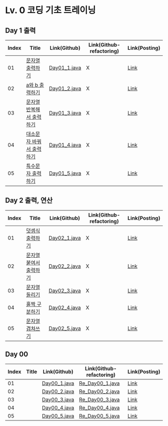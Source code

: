 # Lv. 0 코딩 기초 트레이닝

## Day 1 출력

| Index | Title | Link(Github) | Link(Github-refactoring) | Link(Posting) |
|----|----|----|----|----|
| 01 | [문자열 출력하기](https://school.programmers.co.kr/learn/courses/30/lessons/181952) | [Day01_1.java](https://github.com/2384320/Programmers-Algorithm/tree/main/Lv.0/%EC%BD%94%EB%94%A9%20%EA%B8%B0%EC%B4%88%20%ED%8A%B8%EB%A0%88%EC%9D%B4%EB%8B%9D/Day01/Day01_1.java) | X | [Link](https://swift-badge-161.notion.site/Lv-0-Day01-01-85997b703de54bfaafd4871c7f0da4c3) |
| 02 | [a와 b 출력하기](https://school.programmers.co.kr/learn/courses/30/lessons/181951) | [Day01_2.java](https://github.com/2384320/Programmers-Algorithm/tree/main/Lv.0/%EC%BD%94%EB%94%A9%20%EA%B8%B0%EC%B4%88%20%ED%8A%B8%EB%A0%88%EC%9D%B4%EB%8B%9D/Day01/Day01_2.java) | X | [Link](https://swift-badge-161.notion.site/Lv-0-Day01-02-a-b-dfc8b09377e9429986c30d0bd43e08fc) |
| 03 | [문자열 반복해서 출력하기](https://school.programmers.co.kr/learn/courses/30/lessons/181950) | [Day01_3.java](https://github.com/2384320/Programmers-Algorithm/tree/main/Lv.0/%EC%BD%94%EB%94%A9%20%EA%B8%B0%EC%B4%88%20%ED%8A%B8%EB%A0%88%EC%9D%B4%EB%8B%9D/Day01/Day01_3.java) | X | [Link](https://swift-badge-161.notion.site/Lv-0-Day01-03-4120ddc6850f41259d1da3f1e72f9855) |
| 04 | [대소문자 바꿔서 출력하기](https://school.programmers.co.kr/learn/courses/30/lessons/181949) | [Day01_4.java](https://github.com/2384320/Programmers-Algorithm/tree/main/Lv.0/%EC%BD%94%EB%94%A9%20%EA%B8%B0%EC%B4%88%20%ED%8A%B8%EB%A0%88%EC%9D%B4%EB%8B%9D/Day01/Day01_4.java) | X | [Link](https://swift-badge-161.notion.site/Lv-0-Day01-04-44a2621b594440eb8fd469a47c5573a5) |
| 05 | [특수문자 출력하기](https://school.programmers.co.kr/learn/courses/30/lessons/181948) | [Day01_5.java](https://github.com/2384320/Programmers-Algorithm/tree/main/Lv.0/%EC%BD%94%EB%94%A9%20%EA%B8%B0%EC%B4%88%20%ED%8A%B8%EB%A0%88%EC%9D%B4%EB%8B%9D/Day01/Day01_5.java) | X | [Link](https://swift-badge-161.notion.site/Lv-0-Day01-05-acb67275db764797b824caa2d9651722) |

## Day 2 출력, 연산

| Index | Title | Link(Github) | Link(Github-refactoring) | Link(Posting) |
|----|----|----|----|----|
| 01 | [덧셈식 출력하기](https://school.programmers.co.kr/learn/courses/30/lessons/181947) | [Day02_1.java](https://github.com/2384320/Programmers-Algorithm/tree/main/Lv.0/%EC%BD%94%EB%94%A9%20%EA%B8%B0%EC%B4%88%20%ED%8A%B8%EB%A0%88%EC%9D%B4%EB%8B%9D/Day02/Day02_1.java) | X | [Link](https://swift-badge-161.notion.site/Lv-0-Day02-01-2db2eaf3fa224bbf967329a654c84397) |
| 02 | [문자열 붙여서 출력하기](https://school.programmers.co.kr/learn/courses/30/lessons/181946) | [Day02_2.java](https://github.com/2384320/Programmers-Algorithm/tree/main/Lv.0/%EC%BD%94%EB%94%A9%20%EA%B8%B0%EC%B4%88%20%ED%8A%B8%EB%A0%88%EC%9D%B4%EB%8B%9D/Day02/Day02_2.java) | X | [Link](https://swift-badge-161.notion.site/Lv-0-Day02-02-d4da8ff684954bf98ca5d66f0d97db1e) |
| 03 | [문자열 돌리기](https://school.programmers.co.kr/learn/courses/30/lessons/181945) | [Day02_3.java](https://github.com/2384320/Programmers-Algorithm/tree/main/Lv.0/%EC%BD%94%EB%94%A9%20%EA%B8%B0%EC%B4%88%20%ED%8A%B8%EB%A0%88%EC%9D%B4%EB%8B%9D/Day02/Day02_3.java) | X | [Link](https://swift-badge-161.notion.site/Lv-0-Day02-03-a4bd716e51624f3b8a246f64bff0343a) |
| 04 | [홀짝 구분하기](https://school.programmers.co.kr/learn/courses/30/lessons/181944) | [Day02_4.java](https://github.com/2384320/Programmers-Algorithm/tree/main/Lv.0/%EC%BD%94%EB%94%A9%20%EA%B8%B0%EC%B4%88%20%ED%8A%B8%EB%A0%88%EC%9D%B4%EB%8B%9D/Day02/Day02_4.java) | X | [Link](https://swift-badge-161.notion.site/Lv-0-Day02-04-1ae37f14ea554196ae10aab95b73f324) |
| 05 | [문자열 겹쳐쓰기](https://school.programmers.co.kr/learn/courses/30/lessons/181943) | [Day02_5.java](https://github.com/2384320/Programmers-Algorithm/tree/main/Lv.0/%EC%BD%94%EB%94%A9%20%EA%B8%B0%EC%B4%88%20%ED%8A%B8%EB%A0%88%EC%9D%B4%EB%8B%9D/Day02/Day02_5.java) | X | [Link](https://swift-badge-161.notion.site/Lv-0-Day02-05-ed56fe7a1eea4108922c2fbf7fd4aa59) |

## Day 00

| Index | Title | Link(Github) | Link(Github-refactoring) | Link(Posting) |
|----|----|----|----|----|
| 01 | []() | [Day00_1.java](https://github.com/2384320/Programmers-Algorithm/tree/main/Lv.0/%EC%BD%94%EB%94%A9%20%EA%B8%B0%EC%B4%88%20%ED%8A%B8%EB%A0%88%EC%9D%B4%EB%8B%9D/Day00/Day00_1.java) | [Re_Day00_1.java](https://github.com/2384320/Programmers-Algorithm/tree/main/Lv.0/%EC%BD%94%EB%94%A9%20%EA%B8%B0%EC%B4%88%20%ED%8A%B8%EB%A0%88%EC%9D%B4%EB%8B%9D/Day01/Re_Day00_1.java) | [Link]() |
| 02 | []() | [Day00_2.java](https://github.com/2384320/Programmers-Algorithm/tree/main/Lv.0/%EC%BD%94%EB%94%A9%20%EA%B8%B0%EC%B4%88%20%ED%8A%B8%EB%A0%88%EC%9D%B4%EB%8B%9D/Day00/Day00_2.java) | [Re_Day00_2.java](https://github.com/2384320/Programmers-Algorithm/tree/main/Lv.0/%EC%BD%94%EB%94%A9%20%EA%B8%B0%EC%B4%88%20%ED%8A%B8%EB%A0%88%EC%9D%B4%EB%8B%9D/Day01/Re_Day00_2.java) | [Link]() |
| 03 | []() | [Day00_3.java](https://github.com/2384320/Programmers-Algorithm/tree/main/Lv.0/%EC%BD%94%EB%94%A9%20%EA%B8%B0%EC%B4%88%20%ED%8A%B8%EB%A0%88%EC%9D%B4%EB%8B%9D/Day00/Day00_3.java) | [Re_Day00_3.java](https://github.com/2384320/Programmers-Algorithm/tree/main/Lv.0/%EC%BD%94%EB%94%A9%20%EA%B8%B0%EC%B4%88%20%ED%8A%B8%EB%A0%88%EC%9D%B4%EB%8B%9D/Day01/Re_Day00_3.java) | [Link]() |
| 04 | []() | [Day00_4.java](https://github.com/2384320/Programmers-Algorithm/tree/main/Lv.0/%EC%BD%94%EB%94%A9%20%EA%B8%B0%EC%B4%88%20%ED%8A%B8%EB%A0%88%EC%9D%B4%EB%8B%9D/Day00/Day00_4.java) | [Re_Day00_4.java](https://github.com/2384320/Programmers-Algorithm/tree/main/Lv.0/%EC%BD%94%EB%94%A9%20%EA%B8%B0%EC%B4%88%20%ED%8A%B8%EB%A0%88%EC%9D%B4%EB%8B%9D/Day01/Re_Day00_4.java) | [Link]() |
| 05 | []() | [Day00_5.java](https://github.com/2384320/Programmers-Algorithm/tree/main/Lv.0/%EC%BD%94%EB%94%A9%20%EA%B8%B0%EC%B4%88%20%ED%8A%B8%EB%A0%88%EC%9D%B4%EB%8B%9D/Day00/Day00_5.java) | [Re_Day00_5.java](https://github.com/2384320/Programmers-Algorithm/tree/main/Lv.0/%EC%BD%94%EB%94%A9%20%EA%B8%B0%EC%B4%88%20%ED%8A%B8%EB%A0%88%EC%9D%B4%EB%8B%9D/Day01/Re_Day00_5.java) | [Link]() |